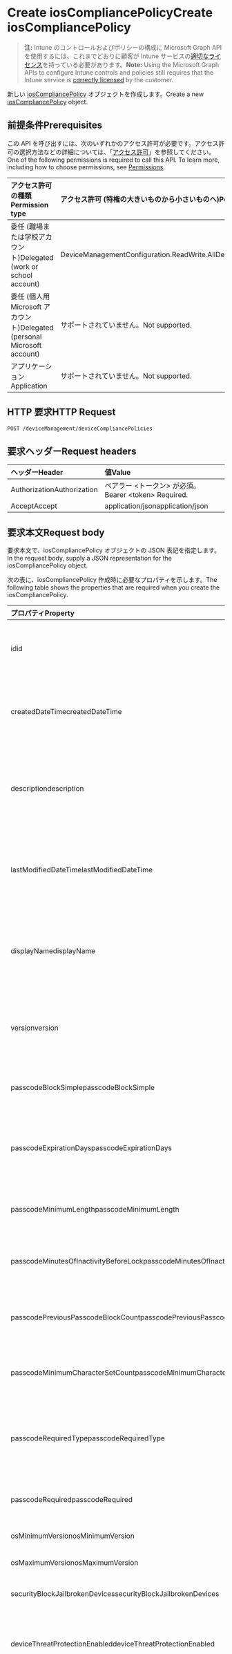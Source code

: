 # <a name="create-ioscompliancepolicy"></a><span data-ttu-id="90630-101">Create iosCompliancePolicy</span><span class="sxs-lookup"><span data-stu-id="90630-101">Create iosCompliancePolicy</span></span>

> <span data-ttu-id="90630-102">**注:** Intune のコントロールおよびポリシーの構成に Microsoft Graph API を使用するには、これまでどおりに顧客が Intune サービスの[適切なライセンス](https://go.microsoft.com/fwlink/?linkid=839381)を持っている必要があります。</span><span class="sxs-lookup"><span data-stu-id="90630-102">**Note:** Using the Microsoft Graph APIs to configure Intune controls and policies still requires that the Intune service is [correctly licensed](https://go.microsoft.com/fwlink/?linkid=839381) by the customer.</span></span>

<span data-ttu-id="90630-103">新しい [iosCompliancePolicy](../resources/intune_deviceconfig_ioscompliancepolicy.md) オブジェクトを作成します。</span><span class="sxs-lookup"><span data-stu-id="90630-103">Create a new [iosCompliancePolicy](../resources/intune_deviceconfig_ioscompliancepolicy.md) object.</span></span>
## <a name="prerequisites"></a><span data-ttu-id="90630-104">前提条件</span><span class="sxs-lookup"><span data-stu-id="90630-104">Prerequisites</span></span>
<span data-ttu-id="90630-p101">この API を呼び出すには、次のいずれかのアクセス許可が必要です。アクセス許可の選択方法などの詳細については、「[アクセス許可](../../../concepts/permissions_reference.md)」を参照してください。</span><span class="sxs-lookup"><span data-stu-id="90630-p101">One of the following permissions is required to call this API. To learn more, including how to choose permissions, see [Permissions](../../../concepts/permissions_reference.md).</span></span>

|<span data-ttu-id="90630-107">アクセス許可の種類</span><span class="sxs-lookup"><span data-stu-id="90630-107">Permission type</span></span>|<span data-ttu-id="90630-108">アクセス許可 (特権の大きいものから小さいものへ)</span><span class="sxs-lookup"><span data-stu-id="90630-108">Permissions (from most to least privileged)</span></span>|
|:---|:---|
|<span data-ttu-id="90630-109">委任 (職場または学校アカウント)</span><span class="sxs-lookup"><span data-stu-id="90630-109">Delegated (work or school account)</span></span>|<span data-ttu-id="90630-110">DeviceManagementConfiguration.ReadWrite.All</span><span class="sxs-lookup"><span data-stu-id="90630-110">DeviceManagementConfiguration.ReadWrite.All</span></span>|
|<span data-ttu-id="90630-111">委任 (個人用 Microsoft アカウント)</span><span class="sxs-lookup"><span data-stu-id="90630-111">Delegated (personal Microsoft account)</span></span>|<span data-ttu-id="90630-112">サポートされていません。</span><span class="sxs-lookup"><span data-stu-id="90630-112">Not supported.</span></span>|
|<span data-ttu-id="90630-113">アプリケーション</span><span class="sxs-lookup"><span data-stu-id="90630-113">Application</span></span>|<span data-ttu-id="90630-114">サポートされていません。</span><span class="sxs-lookup"><span data-stu-id="90630-114">Not supported.</span></span>|

## <a name="http-request"></a><span data-ttu-id="90630-115">HTTP 要求</span><span class="sxs-lookup"><span data-stu-id="90630-115">HTTP Request</span></span>
<!-- {
  "blockType": "ignored"
}
-->
``` http
POST /deviceManagement/deviceCompliancePolicies
```

## <a name="request-headers"></a><span data-ttu-id="90630-116">要求ヘッダー</span><span class="sxs-lookup"><span data-stu-id="90630-116">Request headers</span></span>
|<span data-ttu-id="90630-117">ヘッダー</span><span class="sxs-lookup"><span data-stu-id="90630-117">Header</span></span>|<span data-ttu-id="90630-118">値</span><span class="sxs-lookup"><span data-stu-id="90630-118">Value</span></span>|
|:---|:---|
|<span data-ttu-id="90630-119">Authorization</span><span class="sxs-lookup"><span data-stu-id="90630-119">Authorization</span></span>|<span data-ttu-id="90630-120">ベアラー &lt;トークン&gt; が必須。</span><span class="sxs-lookup"><span data-stu-id="90630-120">Bearer &lt;token&gt; Required.</span></span>|
|<span data-ttu-id="90630-121">Accept</span><span class="sxs-lookup"><span data-stu-id="90630-121">Accept</span></span>|<span data-ttu-id="90630-122">application/json</span><span class="sxs-lookup"><span data-stu-id="90630-122">application/json</span></span>|

## <a name="request-body"></a><span data-ttu-id="90630-123">要求本文</span><span class="sxs-lookup"><span data-stu-id="90630-123">Request body</span></span>
<span data-ttu-id="90630-124">要求本文で、iosCompliancePolicy オブジェクトの JSON 表記を指定します。</span><span class="sxs-lookup"><span data-stu-id="90630-124">In the request body, supply a JSON representation for the iosCompliancePolicy object.</span></span>

<span data-ttu-id="90630-125">次の表に、iosCompliancePolicy 作成時に必要なプロパティを示します。</span><span class="sxs-lookup"><span data-stu-id="90630-125">The following table shows the properties that are required when you create the iosCompliancePolicy.</span></span>

|<span data-ttu-id="90630-126">プロパティ</span><span class="sxs-lookup"><span data-stu-id="90630-126">Property</span></span>|<span data-ttu-id="90630-127">型</span><span class="sxs-lookup"><span data-stu-id="90630-127">Type</span></span>|<span data-ttu-id="90630-128">説明</span><span class="sxs-lookup"><span data-stu-id="90630-128">Description</span></span>|
|:---|:---|:---|
|<span data-ttu-id="90630-129">id</span><span class="sxs-lookup"><span data-stu-id="90630-129">id</span></span>|<span data-ttu-id="90630-130">String</span><span class="sxs-lookup"><span data-stu-id="90630-130">String</span></span>|<span data-ttu-id="90630-131">エンティティのキー。</span><span class="sxs-lookup"><span data-stu-id="90630-131">Key of the entity.</span></span> <span data-ttu-id="90630-132">[deviceCompliancePolicy](../resources/intune_deviceconfig_devicecompliancepolicy.md) から継承します</span><span class="sxs-lookup"><span data-stu-id="90630-132">Inherited from [deviceCompliancePolicy](../resources/intune_deviceconfig_devicecompliancepolicy.md)</span></span>|
|<span data-ttu-id="90630-133">createdDateTime</span><span class="sxs-lookup"><span data-stu-id="90630-133">createdDateTime</span></span>|<span data-ttu-id="90630-134">DateTimeOffset</span><span class="sxs-lookup"><span data-stu-id="90630-134">DateTimeOffset</span></span>|<span data-ttu-id="90630-135">オブジェクトが作成された DateTime。</span><span class="sxs-lookup"><span data-stu-id="90630-135">DateTime the object was created.</span></span> <span data-ttu-id="90630-136">[deviceCompliancePolicy](../resources/intune_deviceconfig_devicecompliancepolicy.md) から継承します</span><span class="sxs-lookup"><span data-stu-id="90630-136">Inherited from [deviceCompliancePolicy](../resources/intune_deviceconfig_devicecompliancepolicy.md)</span></span>|
|<span data-ttu-id="90630-137">description</span><span class="sxs-lookup"><span data-stu-id="90630-137">description</span></span>|<span data-ttu-id="90630-138">String</span><span class="sxs-lookup"><span data-stu-id="90630-138">String</span></span>|<span data-ttu-id="90630-139">デバイス構成について管理者が提供した説明。</span><span class="sxs-lookup"><span data-stu-id="90630-139">Admin provided description of the Device Configuration.</span></span> <span data-ttu-id="90630-140">[deviceCompliancePolicy](../resources/intune_deviceconfig_devicecompliancepolicy.md) から継承します</span><span class="sxs-lookup"><span data-stu-id="90630-140">Inherited from [deviceCompliancePolicy](../resources/intune_deviceconfig_devicecompliancepolicy.md)</span></span>|
|<span data-ttu-id="90630-141">lastModifiedDateTime</span><span class="sxs-lookup"><span data-stu-id="90630-141">lastModifiedDateTime</span></span>|<span data-ttu-id="90630-142">DateTimeOffset</span><span class="sxs-lookup"><span data-stu-id="90630-142">DateTimeOffset</span></span>|<span data-ttu-id="90630-143">オブジェクトが最後に変更された DateTime。</span><span class="sxs-lookup"><span data-stu-id="90630-143">DateTime the object was last modified.</span></span> <span data-ttu-id="90630-144">[deviceCompliancePolicy](../resources/intune_deviceconfig_devicecompliancepolicy.md) から継承します</span><span class="sxs-lookup"><span data-stu-id="90630-144">Inherited from [deviceCompliancePolicy](../resources/intune_deviceconfig_devicecompliancepolicy.md)</span></span>|
|<span data-ttu-id="90630-145">displayName</span><span class="sxs-lookup"><span data-stu-id="90630-145">displayName</span></span>|<span data-ttu-id="90630-146">String</span><span class="sxs-lookup"><span data-stu-id="90630-146">String</span></span>|<span data-ttu-id="90630-147">デバイス構成について管理者が指定した名前。</span><span class="sxs-lookup"><span data-stu-id="90630-147">Admin provided name of the device configuration.</span></span> <span data-ttu-id="90630-148">[deviceCompliancePolicy](../resources/intune_deviceconfig_devicecompliancepolicy.md) から継承します</span><span class="sxs-lookup"><span data-stu-id="90630-148">Inherited from [deviceCompliancePolicy](../resources/intune_deviceconfig_devicecompliancepolicy.md)</span></span>|
|<span data-ttu-id="90630-149">version</span><span class="sxs-lookup"><span data-stu-id="90630-149">version</span></span>|<span data-ttu-id="90630-150">Int32</span><span class="sxs-lookup"><span data-stu-id="90630-150">Int32</span></span>|<span data-ttu-id="90630-151">デバイス構成のバージョン。</span><span class="sxs-lookup"><span data-stu-id="90630-151">Version of the device configuration.</span></span> <span data-ttu-id="90630-152">[deviceCompliancePolicy](../resources/intune_deviceconfig_devicecompliancepolicy.md) から継承します</span><span class="sxs-lookup"><span data-stu-id="90630-152">Inherited from [deviceCompliancePolicy](../resources/intune_deviceconfig_devicecompliancepolicy.md)</span></span>|
|<span data-ttu-id="90630-153">passcodeBlockSimple</span><span class="sxs-lookup"><span data-stu-id="90630-153">passcodeBlockSimple</span></span>|<span data-ttu-id="90630-154">Boolean</span><span class="sxs-lookup"><span data-stu-id="90630-154">Boolean</span></span>|<span data-ttu-id="90630-155">単純なパスコードを禁止するかどうかを示します。</span><span class="sxs-lookup"><span data-stu-id="90630-155">Indicates whether or not to block simple passcodes.</span></span>|
|<span data-ttu-id="90630-156">passcodeExpirationDays</span><span class="sxs-lookup"><span data-stu-id="90630-156">passcodeExpirationDays</span></span>|<span data-ttu-id="90630-157">Int32</span><span class="sxs-lookup"><span data-stu-id="90630-157">Int32</span></span>|<span data-ttu-id="90630-158">パスコードの有効期限が切れるまでの日数。</span><span class="sxs-lookup"><span data-stu-id="90630-158">Number of days before the passcode expires.</span></span> <span data-ttu-id="90630-159">有効な値は 1 から 65535 までです</span><span class="sxs-lookup"><span data-stu-id="90630-159">Valid values 1 to 65535</span></span>|
|<span data-ttu-id="90630-160">passcodeMinimumLength</span><span class="sxs-lookup"><span data-stu-id="90630-160">passcodeMinimumLength</span></span>|<span data-ttu-id="90630-161">Int32</span><span class="sxs-lookup"><span data-stu-id="90630-161">Int32</span></span>|<span data-ttu-id="90630-162">パスコードの最小の長さ。</span><span class="sxs-lookup"><span data-stu-id="90630-162">Minimum length of passcode.</span></span> <span data-ttu-id="90630-163">有効な値は 4 から 14 までです</span><span class="sxs-lookup"><span data-stu-id="90630-163">Valid values 4 to 14</span></span>|
|<span data-ttu-id="90630-164">passcodeMinutesOfInactivityBeforeLock</span><span class="sxs-lookup"><span data-stu-id="90630-164">passcodeMinutesOfInactivityBeforeLock</span></span>|<span data-ttu-id="90630-165">Int32</span><span class="sxs-lookup"><span data-stu-id="90630-165">Int32</span></span>|<span data-ttu-id="90630-166">パスコードが要求されるまでの非アクティブ時間 (分)。</span><span class="sxs-lookup"><span data-stu-id="90630-166">Minutes of inactivity before a passcode is required.</span></span>|
|<span data-ttu-id="90630-167">passcodePreviousPasscodeBlockCount</span><span class="sxs-lookup"><span data-stu-id="90630-167">passcodePreviousPasscodeBlockCount</span></span>|<span data-ttu-id="90630-168">Int32</span><span class="sxs-lookup"><span data-stu-id="90630-168">Int32</span></span>|<span data-ttu-id="90630-169">ブロックする、以前のパスコードの数。</span><span class="sxs-lookup"><span data-stu-id="90630-169">Number of previous passcodes to block.</span></span> <span data-ttu-id="90630-170">有効な値は 1 から 24 までです</span><span class="sxs-lookup"><span data-stu-id="90630-170">Valid values 1 to 24</span></span>|
|<span data-ttu-id="90630-171">passcodeMinimumCharacterSetCount</span><span class="sxs-lookup"><span data-stu-id="90630-171">passcodeMinimumCharacterSetCount</span></span>|<span data-ttu-id="90630-172">Int32</span><span class="sxs-lookup"><span data-stu-id="90630-172">Int32</span></span>|<span data-ttu-id="90630-173">パスワードに必要な文字セットの数。</span><span class="sxs-lookup"><span data-stu-id="90630-173">The number of character sets required in the password.</span></span>|
|<span data-ttu-id="90630-174">passcodeRequiredType</span><span class="sxs-lookup"><span data-stu-id="90630-174">passcodeRequiredType</span></span>|[<span data-ttu-id="90630-175">requiredPasswordType</span><span class="sxs-lookup"><span data-stu-id="90630-175">requiredPasswordType</span></span>](../resources/intune_deviceconfig_requiredpasswordtype.md)|<span data-ttu-id="90630-176">要求されるパスコードの種類。</span><span class="sxs-lookup"><span data-stu-id="90630-176">The required passcode type.</span></span> <span data-ttu-id="90630-177">可能な値は、`deviceDefault`、`alphanumeric`、`numeric` です。</span><span class="sxs-lookup"><span data-stu-id="90630-177">Possible values are: `deviceDefault`, `alphanumeric`, `numeric`.</span></span>|
|<span data-ttu-id="90630-178">passcodeRequired</span><span class="sxs-lookup"><span data-stu-id="90630-178">passcodeRequired</span></span>|<span data-ttu-id="90630-179">Boolean</span><span class="sxs-lookup"><span data-stu-id="90630-179">Boolean</span></span>|<span data-ttu-id="90630-180">パスコードを要求するかどうかを指定します。</span><span class="sxs-lookup"><span data-stu-id="90630-180">Indicates whether or not to require a passcode.</span></span>|
|<span data-ttu-id="90630-181">osMinimumVersion</span><span class="sxs-lookup"><span data-stu-id="90630-181">osMinimumVersion</span></span>|<span data-ttu-id="90630-182">String</span><span class="sxs-lookup"><span data-stu-id="90630-182">String</span></span>|<span data-ttu-id="90630-183">最低限必要な iOS のバージョン。</span><span class="sxs-lookup"><span data-stu-id="90630-183">Minimum IOS version.</span></span>|
|<span data-ttu-id="90630-184">osMaximumVersion</span><span class="sxs-lookup"><span data-stu-id="90630-184">osMaximumVersion</span></span>|<span data-ttu-id="90630-185">String</span><span class="sxs-lookup"><span data-stu-id="90630-185">String</span></span>|<span data-ttu-id="90630-186">iOS の最高バージョン。</span><span class="sxs-lookup"><span data-stu-id="90630-186">Maximum IOS version.</span></span>|
|<span data-ttu-id="90630-187">securityBlockJailbrokenDevices</span><span class="sxs-lookup"><span data-stu-id="90630-187">securityBlockJailbrokenDevices</span></span>|<span data-ttu-id="90630-188">Boolean</span><span class="sxs-lookup"><span data-stu-id="90630-188">Boolean</span></span>|<span data-ttu-id="90630-189">デバイスの脱獄またはルート化を認めません。</span><span class="sxs-lookup"><span data-stu-id="90630-189">Devices must not be jailbroken or rooted.</span></span>|
|<span data-ttu-id="90630-190">deviceThreatProtectionEnabled</span><span class="sxs-lookup"><span data-stu-id="90630-190">deviceThreatProtectionEnabled</span></span>|<span data-ttu-id="90630-191">Boolean</span><span class="sxs-lookup"><span data-stu-id="90630-191">Boolean</span></span>|<span data-ttu-id="90630-192">デバイスへの脅威に対する保護が有効になっている必要があります。</span><span class="sxs-lookup"><span data-stu-id="90630-192">Require that devices have enabled device threat protection .</span></span>|
|<span data-ttu-id="90630-193">deviceThreatProtectionRequiredSecurityLevel</span><span class="sxs-lookup"><span data-stu-id="90630-193">deviceThreatProtectionRequiredSecurityLevel</span></span>|[<span data-ttu-id="90630-194">deviceThreatProtectionLevel</span><span class="sxs-lookup"><span data-stu-id="90630-194">deviceThreatProtectionLevel</span></span>](../resources/intune_deviceconfig_devicethreatprotectionlevel.md)|<span data-ttu-id="90630-195">Mobile Threat Protection に、コンプライアンス違反をレポートするための最小のリスク レベルを要求します。</span><span class="sxs-lookup"><span data-stu-id="90630-195">Require Mobile Threat Protection minimum risk level to report noncompliance.</span></span> <span data-ttu-id="90630-196">可能な値は、`unavailable`、`secured`、`low`、`medium`、`high`、`notSet` です。</span><span class="sxs-lookup"><span data-stu-id="90630-196">Possible values are: `unavailable`, `secured`, `low`, `medium`, `high`, `notSet`.</span></span>|
|<span data-ttu-id="90630-197">managedEmailProfileRequired</span><span class="sxs-lookup"><span data-stu-id="90630-197">managedEmailProfileRequired</span></span>|<span data-ttu-id="90630-198">Boolean</span><span class="sxs-lookup"><span data-stu-id="90630-198">Boolean</span></span>|<span data-ttu-id="90630-199">管理された電子メール プロファイルを必要とするかどうかを指定します。</span><span class="sxs-lookup"><span data-stu-id="90630-199">Indicates whether or not to require a managed email profile.</span></span>|



## <a name="response"></a><span data-ttu-id="90630-200">応答</span><span class="sxs-lookup"><span data-stu-id="90630-200">Response</span></span>
<span data-ttu-id="90630-201">このメソッドが成功した場合、このメソッドは `201 Created` 応答コードと、応答本文で [iosCompliancePolicy](../resources/intune_deviceconfig_ioscompliancepolicy.md) オブジェクトを返します。</span><span class="sxs-lookup"><span data-stu-id="90630-201">If successful, this method returns a `201 Created` response code and a [iosCompliancePolicy](../resources/intune_deviceconfig_ioscompliancepolicy.md) object in the response body.</span></span>

## <a name="example"></a><span data-ttu-id="90630-202">例</span><span class="sxs-lookup"><span data-stu-id="90630-202">Example</span></span>
### <a name="request"></a><span data-ttu-id="90630-203">要求</span><span class="sxs-lookup"><span data-stu-id="90630-203">Request</span></span>
<span data-ttu-id="90630-204">以下は、要求の例です。</span><span class="sxs-lookup"><span data-stu-id="90630-204">Here is an example of the request.</span></span>
``` http
POST https://graph.microsoft.com/v1.0/deviceManagement/deviceCompliancePolicies
Content-type: application/json
Content-length: 745

{
  "@odata.type": "#microsoft.graph.iosCompliancePolicy",
  "description": "Description value",
  "displayName": "Display Name value",
  "version": 7,
  "passcodeBlockSimple": true,
  "passcodeExpirationDays": 6,
  "passcodeMinimumLength": 5,
  "passcodeMinutesOfInactivityBeforeLock": 5,
  "passcodePreviousPasscodeBlockCount": 2,
  "passcodeMinimumCharacterSetCount": 0,
  "passcodeRequiredType": "alphanumeric",
  "passcodeRequired": true,
  "osMinimumVersion": "Os Minimum Version value",
  "osMaximumVersion": "Os Maximum Version value",
  "securityBlockJailbrokenDevices": true,
  "deviceThreatProtectionEnabled": true,
  "deviceThreatProtectionRequiredSecurityLevel": "secured",
  "managedEmailProfileRequired": true
}
```

### <a name="response"></a><span data-ttu-id="90630-205">応答</span><span class="sxs-lookup"><span data-stu-id="90630-205">Response</span></span>
<span data-ttu-id="90630-p113">以下は、応答の例です。注:簡潔にするために、ここに示す応答オブジェクトは切り詰められている場合があります。すべてのプロパティは実際の呼び出しから返されます。</span><span class="sxs-lookup"><span data-stu-id="90630-p113">Here is an example of the response. Note: The response object shown here may be truncated for brevity. All of the properties will be returned from an actual call.</span></span>
``` http
HTTP/1.1 201 Created
Content-Type: application/json
Content-Length: 917

{
  "@odata.type": "#microsoft.graph.iosCompliancePolicy",
  "id": "4f501351-1351-4f50-5113-504f5113504f",
  "createdDateTime": "2017-01-01T00:02:43.5775965-08:00",
  "description": "Description value",
  "lastModifiedDateTime": "2017-01-01T00:00:35.1329464-08:00",
  "displayName": "Display Name value",
  "version": 7,
  "passcodeBlockSimple": true,
  "passcodeExpirationDays": 6,
  "passcodeMinimumLength": 5,
  "passcodeMinutesOfInactivityBeforeLock": 5,
  "passcodePreviousPasscodeBlockCount": 2,
  "passcodeMinimumCharacterSetCount": 0,
  "passcodeRequiredType": "alphanumeric",
  "passcodeRequired": true,
  "osMinimumVersion": "Os Minimum Version value",
  "osMaximumVersion": "Os Maximum Version value",
  "securityBlockJailbrokenDevices": true,
  "deviceThreatProtectionEnabled": true,
  "deviceThreatProtectionRequiredSecurityLevel": "secured",
  "managedEmailProfileRequired": true
}
```



